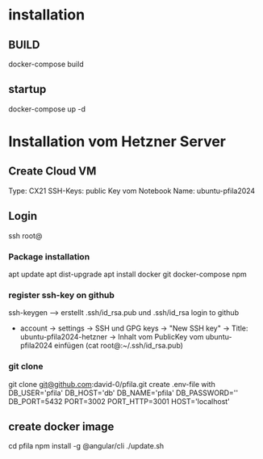 # installation
## BUILD
docker-compose build
## startup
docker-compose up -d


# Installation vom Hetzner Server
## Create Cloud VM
Type: CX21
SSH-Keys: public Key vom Notebook
Name: ubuntu-pfila2024
## Login 
ssh root@<IPV4>
### Package installation
apt update
apt dist-upgrade
apt install docker git docker-compose npm
### register ssh-key on github
ssh-keygen --> erstellt .ssh/id_rsa.pub und .ssh/id_rsa
login to github
- account 
-> settings
-> SSH und GPG keys
-> "New SSH key"
  -> Title: ubuntu-pfila2024-hetzner
  -> Inhalt vom PublicKey vom ubuntu-pfila2024 einfügen (cat root@<ubuntu-pfila2024>:~/.ssh/id_rsa.pub)
### git clone
git clone git@github.com:david-0/pfila.git
create .env-file with
  DB_USER='pfila'
  DB_HOST='db'
  DB_NAME='pfila'
  DB_PASSWORD='<dbPassword>'
  DB_PORT=5432
  PORT=3002
  PORT_HTTP=3001
  HOST='localhost'

## create docker image
cd pfila
npm install -g @angular/cli
./update.sh







